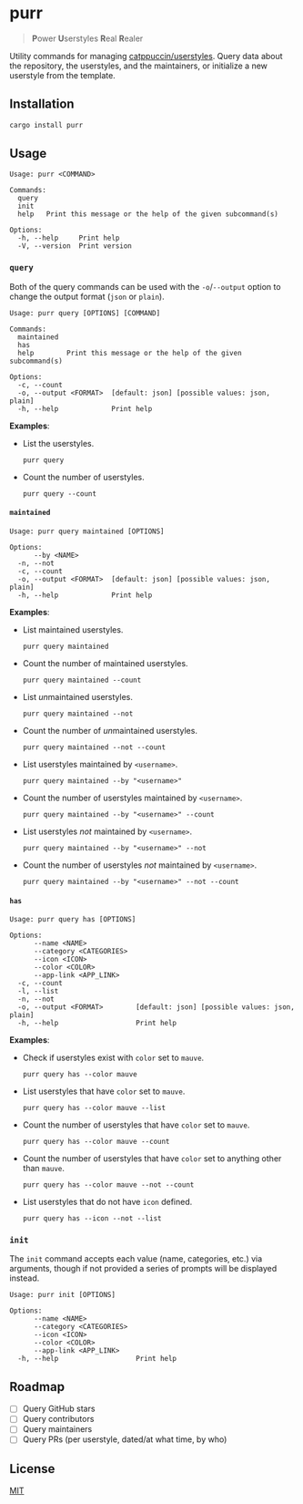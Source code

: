 # purr

> **P**ower **U**serstyles **R**eal **R**ealer

Utility commands for managing [catppuccin/userstyles](https://github.com/catppuccin/userstyles). Query data about the repository, the userstyles, and the maintainers, or initialize a new userstyle from the template.

## Installation

```sh
cargo install purr
```

## Usage

```
Usage: purr <COMMAND>

Commands:
  query
  init
  help   Print this message or the help of the given subcommand(s)

Options:
  -h, --help     Print help
  -V, --version  Print version
```

### `query`

Both of the query commands can be used with the `-o`/`--output` option to change the output format (`json` or `plain`).

```
Usage: purr query [OPTIONS] [COMMAND]

Commands:
  maintained
  has
  help        Print this message or the help of the given subcommand(s)

Options:
  -c, --count
  -o, --output <FORMAT>  [default: json] [possible values: json, plain]
  -h, --help             Print help
```

**Examples**:

- List the userstyles.

  ```
  purr query
  ```

- Count the number of userstyles.

  ```
  purr query --count
  ```

#### `maintained`

```
Usage: purr query maintained [OPTIONS]

Options:
      --by <NAME>
  -n, --not
  -c, --count
  -o, --output <FORMAT>  [default: json] [possible values: json, plain]
  -h, --help             Print help
```

**Examples**:

- List maintained userstyles.

  ```
  purr query maintained
  ```

- Count the number of maintained userstyles.

  ```
  purr query maintained --count
  ```

- List *un*maintained userstyles.

  ```
  purr query maintained --not
  ```

- Count the number of *un*maintained userstyles.

  ```
  purr query maintained --not --count
  ```

- List userstyles maintained by `<username>`.

  ```
  purr query maintained --by "<username>"
  ```

- Count the number of userstyles maintained by `<username>`.

  ```
  purr query maintained --by "<username>" --count
  ```

- List userstyles _not_ maintained by `<username>`.

  ```
  purr query maintained --by "<username>" --not
  ```

- Count the number of userstyles _not_ maintained by `<username>`.

  ```
  purr query maintained --by "<username>" --not --count
  ```

#### `has`

```
Usage: purr query has [OPTIONS]

Options:
      --name <NAME>
      --category <CATEGORIES>
      --icon <ICON>
      --color <COLOR>
      --app-link <APP_LINK>
  -c, --count
  -l, --list
  -n, --not
  -o, --output <FORMAT>        [default: json] [possible values: json, plain]
  -h, --help                   Print help
```

**Examples**:

- Check if userstyles exist with `color` set to `mauve`.

  ```
  purr query has --color mauve
  ```

- List userstyles that have `color` set to `mauve`.

  ```
  purr query has --color mauve --list
  ```

- Count the number of userstyles that have `color` set to `mauve`.

  ```
  purr query has --color mauve --count
  ```

- Count the number of userstyles that have `color` set to anything other than `mauve`.

  ```
  purr query has --color mauve --not --count
  ```

- List userstyles that do not have `icon` defined.

  ```
  purr query has --icon --not --list
  ```

### `init`

The `init` command accepts each value (name, categories, etc.) via arguments, though if not provided a series of prompts will be displayed instead.

```
Usage: purr init [OPTIONS]

Options:
      --name <NAME>
      --category <CATEGORIES>
      --icon <ICON>
      --color <COLOR>
      --app-link <APP_LINK>
  -h, --help                   Print help
```

## Roadmap

- [ ] Query GitHub stars
- [ ] Query contributors
- [ ] Query maintainers
- [ ] Query PRs (per userstyle, dated/at what time, by who)

## License

[MIT](LICENSE)
